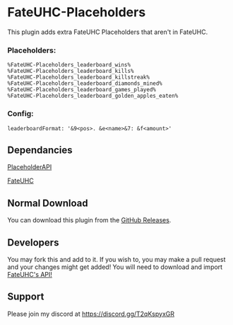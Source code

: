 # FateUHC-Placeholders
This plugin adds extra FateUHC Placeholders that aren't in FateUHC.

### Placeholders:
```
%FateUHC-Placeholders_leaderboard_wins%
%FateUHC-Placeholders_leaderboard_kills%
%FateUHC-Placeholders_leaderboard_killstreak%
%FateUHC-Placeholders_leaderboard_diamonds_mined%
%FateUHC-Placeholders_leaderboard_games_played%
%FateUHC-Placeholders_leaderboard_golden_apples_eaten%
```

### Config:
```
leaderboardFormat: '&9<pos>. &e<name>&7: &f<amount>'
```

## Dependancies
[PlaceholderAPI](https://www.spigotmc.org/resources/placeholderapi.6245/)

[FateUHC](https://https://www.mc-market.org/resources/9081/)

##  Normal Download
You can download this plugin from the [GitHub Releases](https://github.com/RyanMoodGAMING/FateUHC-Placeholders/releases).

## Developers
You may fork this and add to it. If you wish to, you may make a pull request and your changes might get added!
You will need to download and import [FateUHC's API!](https://fateuhc.bghddevelopment.com/fateuhc-api)

## Support
Please join my discord at https://discord.gg/T2qKspyxGR
